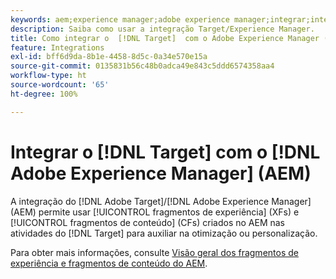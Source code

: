 ```yaml
---
keywords: aem;experience manager;adobe experience manager;integrar;integração;fragmentos de experiência
description: Saiba como usar a integração Target/Experience Manager.
title: Como integrar o  [!DNL Target]  com o Adobe Experience Manager (AEM)?
feature: Integrations
exl-id: bff6d9da-8b1e-4458-8d5c-0a34e570e15a
source-git-commit: 0135831b56c48b0adca49e843c5ddd6574358aa4
workflow-type: ht
source-wordcount: '65'
ht-degree: 100%

---
```


# Integrar o [!DNL Target] com o [!DNL Adobe Experience Manager] (AEM)

A integração do [!DNL Adobe Target]/[!DNL Adobe Experience Manager] (AEM) permite usar [!UICONTROL fragmentos de experiência] (XFs) e [!UICONTROL fragmentos de conteúdo] (CFs) criados no AEM nas atividades do [!DNL Target] para auxiliar na otimização ou personalização.

Para obter mais informações, consulte [Visão geral dos fragmentos de experiência e fragmentos de conteúdo do AEM](/help/main/c-integrating-target-with-mac/aem/aem-experience-and-content-fragments.md).
